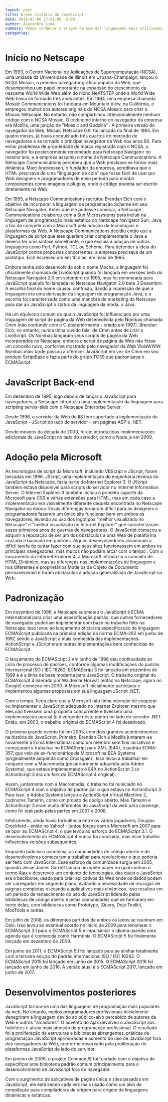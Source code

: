 ```yaml
---
layout: post
title: Breve história do JavaScript
date: 2019-07-06 17:01:00 -3:00
author: Alexandre Lima
summary: Vamos conhecer a origem de uma das linguagens mais utilizadas na atualidade.
categories:
---
```


# Início no Netscape

Em 1993, o Centro Nacional de Aplicações de Supercomputação (NCSA), uma unidade da Universidade de Illinois em Urbana-Champaign, lançou o NCSA Mosaic, o primeiro navegador gráfico popular da Web, que desempenhou um papel importante na expansão do crescimento da nascente World Wide Web além do nicho NeXTSTEP onde a World Wide Web havia se formado três anos antes. Em 1994, uma empresa chamada Mosaic Communications foi fundada em Mountain View, na Califórnia, e empregou muitos dos autores originais do NCSA Mosaic para criar o Mosaic Netscape. No entanto, não compartilhou intencionalmente nenhum código com o NCSA Mosaic. O codinome interno do navegador da empresa era Mozilla, uma junção de "Mosaic and Godzilla" . A primeira versão do navegador da Web, Mosaic Netscape 0.9, foi lançada no final de 1994. Em quatro meses, já havia conquistado três quartos do mercado de navegadores e se tornado o principal navegador da Web nos anos 90. Para evitar problemas de propriedade de marca registrada com o NCSA, o navegador foi posteriormente renomeado para Netscape Navigator no mesmo ano, e a empresa assumiu o nome de Netscape Communications. A Netscape Communications percebeu que a Web precisava se tornar mais dinâmica. Marc Andreessen, o fundador da empresa, acreditava que o HTML precisava de uma "linguagem de cola" que fosse fácil de usar por Web designers e programadores de meio período para montar componentes como imagens e plugins, onde o código poderia ser escrito diretamente na Web.

Em 1995, a Netscape Communications recrutou Brendan Eich com o objetivo de incorporar a linguagem de programação Scheme em seu Netscape Navigator. Antes que ele pudesse começar, a Netscape Communications colaborou com a Sun Microsystems para incluir na linguagem de programação mais estática do Netscape Navigator Sun, Java, a fim de competir com a Microsoft pela adoção de tecnologias e plataformas da Web. A Netscape Communications decidiu então que a linguagem de script que eles queriam criar complementaria o Java e deveria ter uma sintaxe semelhante, o que excluía a adoção de outras linguagens como Perl, Python, TCL ou Scheme. Para defender a ideia do JavaScript contra propostas concorrentes, a empresa precisava de um protótipo. Eich escreveu um em 10 dias, em maio de 1995.

Embora tenha sido desenvolvido sob o nome Mocha, a linguagem foi oficialmente chamada de LiveScript quando foi lançada em versões beta do Netscape Navigator 2.0 em setembro de 1995, mas foi renomeada para JavaScript quando foi lançada no Netscape Navigator 2.0 beta 3 Dezembro. A escolha final do nome causou confusão, dando a impressão de que a linguagem era uma derivação da linguagem de programação Java, e a escolha foi caracterizada como uma manobra de marketing da Netscape para dar ao JavaScript o status da linguagem da moda, o Java.

Há um equívoco comum de que o JavaScript foi influenciado por uma linguagem de script de página da Web desenvolvida pelo Nombas chamada Cmm (não confundir com o C posteriormente - criado em 1997). Brendan Eich, no entanto, nunca tinha ouvido falar de Cmm antes de criar o LiveScript. Os Nombas lançaram seus scripts de página da Web incorporados no Netscape, embora o script de página da Web não fosse um conceito novo, conforme mostrado pelo navegador da Web ViolaWWW. Nombas mais tarde passou a oferecer JavaScript em vez de Cmm em seu produto ScriptEase e fazia parte do grupo TC39 que padronizava o ECMAScript. 

# JavaScript Back-end

Em dezembro de 1995, logo depois de lançar o JavaScript para navegadores, a Netscape introduziu uma implementação da linguagem para scripting server-side com o Netscape Enterprise Server. 

Desde 1996, o servidor da Web do IIS tem suportado a implementação do JavaScript - JScript do lado do servidor - em páginas ASP e .NET. 

Desde meados da década de 2000, foram introduzidas implementações adicionais de JavaScript no lado do servidor, como o Node.js em 2009. 

# Adoção pela Microsoft

As tecnologias de script da Microsoft, incluindo VBScript e JScript, foram lançadas em 1996. JScript, uma implementação de engenharia reversa do JavaScript da Netscape, fazia parte do Internet Explorer 3. O JScript também estava disponível para scripts do servidor no Internet Information Server. O Internet Explorer 3 também incluiu o primeiro suporte da Microsoft para CSS e várias extensões para HTML, mas em cada caso a implementação era visivelmente diferente daquela encontrada no Netscape Navigator na época. Essas diferenças tornaram difícil para os designers e programadores fazerem um único site funcionar bem em ambos os navegadores, levando ao uso dos logotipos "melhor visualizado no Netscape" e "melhor visualizado no Internet Explorer" que caracterizaram esses primeiros anos de guerras de navegadores. O JavaScript começou a adquirir a reputação de ser um dos obstáculos a uma Web de plataforma cruzada e baseada em padrões. Alguns desenvolvedores assumiram a difícil tarefa de tentar fazer com que seus sites funcionassem em ambos os principais navegadores, mas muitos não podiam arcar com o tempo . Com o lançamento do Internet Explorer 4, a Microsoft introduziu o conceito de HTML Dinâmico, mas as diferenças nas implementações de linguagem e nos diferentes e proprietários Modelos de Objeto de Documento permaneceram e foram obstáculos à adoção generalizada de JavaScript na Web.

# Padronização

Em novembro de 1996, a Netscape submeteu o JavaScript à ECMA International para criar uma especificação padrão, que outros fornecedores de navegador poderiam implementar com base no trabalho feito na Netscape. Isso levou ao lançamento oficial da especificação de linguagem ECMAScript publicada na primeira edição da norma ECMA-262 em junho de 1997, sendo o JavaScript a mais conhecida das implementações. ActionScript e JScript eram outras implementações bem conhecidas do ECMAScript.

O lançamento do ECMAScript 2 em junho de 1998 deu continuidade ao ciclo de processo de padrões, conforme algumas modificações do padrão internacional ISO / IEC 16262. ECMAScript 3 foi lançado em dezembro de 1999 e é a linha de base moderna para JavaScript. O trabalho original do ECMAScript 4 liderado por Waldemar Horwat (então na Netscape, agora no Google) começou em 2000. A Microsoft inicialmente participou e implementou algumas propostas em sua linguagem JScript .NET.

Com o tempo, ficou claro que a Microsoft não tinha intenção de cooperar ou implementar o JavaScript adequado no Internet Explorer, mesmo que eles não tivessem uma proposta concorrente e tivessem uma implementação parcial (e divergente neste ponto) no lado do servidor .NET. Então, em 2003, o trabalho original do ECMAScript 4 foi desativado.

O próximo grande evento foi em 2005, com dois grandes acontecimentos na história do JavaScript. Primeiro, Brendan Eich e Mozilla juntaram-se novamente à Ecma International como um membro sem fins lucrativos e começaram a trabalhar no ECMAScript para XML (E4X), o padrão ECMA-357, que veio de ex-funcionários da Microsoft na BEA Systems (originalmente adquirida como Crossgain) . Isso levou a trabalhar em conjunto com a Macromedia (posteriormente adquirida pela Adobe Systems), que estava implementando o E4X no ActionScript 3 (o ActionScript 3 era um fork do ECMAScript 4 original).

Assim, juntamente com a Macromedia, o trabalho foi reiniciado no ECMAScript 4 com o objetivo de padronizar o que estava no ActionScript 3. Para isso, a Adobe Systems lançou a ActionScript Virtual Machine 2, codinome Tamarin, como um projeto de código aberto. Mas Tamarin e ActionScript 3 eram muito diferentes do JavaScript da web para convergir, como foi realizado pelas partes em 2007 e 2008.

Infelizmente, ainda havia turbulência entre os vários jogadores; Douglas Crockford - então no Yahoo! - juntou forças com a Microsoft em 2007 para se opor ao ECMAScript 4, o que levou ao esforço do ECMAScript 3.1. O desenvolvimento do ECMAScript 4 nunca foi concluído, mas esse trabalho influenciou versões subsequentes.

Enquanto tudo isso acontecia, as comunidades de código aberto e de desenvolvedores começaram a trabalhar para revolucionar o que poderia ser feito com JavaScript. Esse esforço da comunidade surgiu em 2005, quando Jesse James Garrett lançou um white paper no qual cunhou o termo Ajax e descreveu um conjunto de tecnologias, das quais o JavaScript era o backbone, usado para criar aplicativos da Web onde os dados podem ser carregados em segundo plano, evitando a necessidade de recargas de páginas completas e levando a aplicativos mais dinâmicos. Isso resultou em um período de renascimento do uso do JavaScript liderado pelas bibliotecas de código aberto e pelas comunidades que se formaram em torno delas, com bibliotecas como Prototype, jQuery, Dojo Toolkit, MooTools e outras.

Em julho de 2008, os diferentes partidos de ambos os lados se reuniram em Oslo. Isso levou ao eventual acordo no início de 2009 para renomear o ECMAScript 3.1 para o ECMAScript 5 e impulsionar o idioma usando uma agenda que é conhecida como Harmonia. O ECMAScript 5 foi finalmente lançado em dezembro de 2009.

Em junho de 2011, o ECMAScript 5.1 foi lançado para se alinhar totalmente com a terceira edição do padrão internacional ISO / IEC 16262. O ECMAScript 2015 foi lançado em junho de 2015. O ECMAScript 2016 foi lançado em junho de 2016. A versão atual é o ECMAScript 2017, lançado em junho de 2017.

# Desenvolvimentos posteriores

JavaScript tornou-se uma das linguagens de programação mais populares da web. No entanto, muitos programadores profissionais inicialmente denegriram a linguagem devido ao público-alvo percebido de autores da Web e outros "amadores". O advento do Ajax devolveu o JavaScript aos holofotes e atraiu mais atenção da programação profissional. O resultado foi a proliferação de estruturas e bibliotecas abrangentes, práticas de programação JavaScript aprimoradas e aumento do uso de JavaScript fora dos navegadores da Web, conforme observado pela proliferação de plataformas JavaScript do lado do servidor.

Em janeiro de 2009, o projeto CommonJS foi fundado com o objetivo de especificar uma biblioteca padrão comum principalmente para o desenvolvimento de JavaScript fora do navegador. 

Com o surgimento de aplicativos de página única e sites pesados em JavaScript, ele está sendo cada vez mais usado como um alvo de compilação para compiladores de origem para origem de linguagens dinâmicas e estáticas.